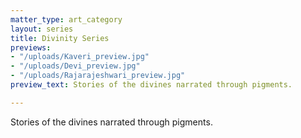 ```yaml
---
matter_type: art_category
layout: series
title: Divinity Series
previews:
- "/uploads/Kaveri_preview.jpg"
- "/uploads/Devi_preview.jpg"
- "/uploads/Rajarajeshwari_preview.jpg"
preview_text: Stories of the divines narrated through pigments.

---
```


Stories of the divines narrated through pigments.